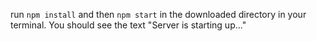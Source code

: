 run `npm install` and then `npm start` in the downloaded directory in your terminal. You should see the text "Server is starting up..."
